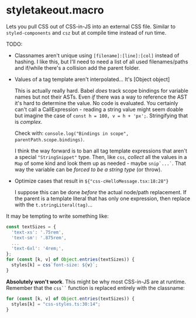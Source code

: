 # styletakeout.macro

Lets you pull CSS out of CSS-in-JS into an external CSS file. Similar to
`styled-components` and `csz` but at compile time instead of run time.

TODO:
  - Classnames aren't unique using `[filename]:[line]:[col]` instead of hashing.
    I like this, but I'll need to need a list of all used filenames/paths and
    if/while there's a collision add the parent folder.

  - Values of a tag template aren't interpolated... It's [Object object]

    This is actually really hard. Babel _does_ track scope bindings for variable
    names but not their ASTs. Even _if_ there was a way to reference the AST
    it's hard to determine the value. No code is evaluated. You certainly can't
    call a CallExpression - reading a string value might seem doable but imagine
    the case of `const h = 100, v = h + 'px';`. Stringifying that is _complex_.

    Check with: `console.log("Bindings in scope", parentPath.scope.bindings)`.

    I think the way forward is to ban all tag template expressions that aren't a
    special `"StringSnippet"` type. Then, like `css`, _collect_ all the values
    in a `Map` of some kind and look them up as needed - maybe `` snip`...` ``.
    That way the variable can be _forced to be a string type_ (or throw).

  - Optimize cases that result in `${"css-cHelloMessage.tsx:18:28"}`

    I suppose this can be done _before_ the actual node/path replacement. If the
    parent is a template literal that has only one expression, then replace with
    the `t.stringLiteral(tag)`...

It may be tempting to write something like:

```ts
const textSizes = {
  'text-xs': '.75rem',
  'text-sm': '.875rem',
  ...
  'text-6xl': '4rem;',
};
for (const [k, v] of Object.entries(textSizes)) {
  styles[k] = css`font-size: ${v}`;
}
```

**Absolutely won't work**. This might be why most CSS-in-JS are at runtime.
Remember that the ``` css`` ``` function is replaced entirely with the
classname:

```ts
for (const [k, v] of Object.entries(textSizes)) {
  styles[k] = "css-styles.ts:30:14";
}
```
